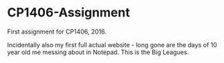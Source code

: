 # CP1406-Assignment
First assignment for CP1406, 2016.

Incidentally also my first full actual website - long gone are the days of 10 year old me messing about in Notepad. 
This is the Big Leagues.
